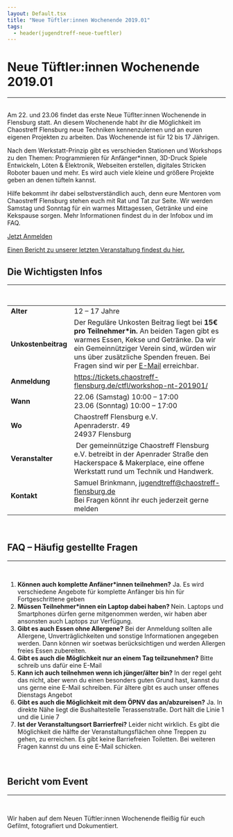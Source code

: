 ```yaml
---
layout: Default.tsx
title: "Neue Tüftler:innen Wochenende 2019.01"
tags:
  - header(jugendtreff-neue-tueftler)
---
```


# Neue Tüftler:innen Wochenende 2019.01

---

<br>
Am 22. und 23.06 findet das erste Neue Tüflter:innen Wochenende in Flensburg statt. An diesem Wochenende habt ihr die Möglichkeit im Chaostreff Flensburg neue Techniken kennenzulernen und an euren eigenen Projekten zu arbeiten. Das Wochenende ist für 12 bis 17 Jährigen.

Nach dem Werkstatt-Prinzip gibt es verschieden Stationen und Workshops zu den
Themen: Programmieren für Anfänger*innen, 3D-Druck Spiele Entwickeln, Löten &
Elektronik, Webseiten erstellen, digitales Stricken Roboter bauen und mehr. Es
wird auch viele kleine und größere Projekte geben an denen tüfteln kannst.

Hilfe bekommt ihr dabei selbstverständlich auch, denn eure Mentoren vom
Chaostreff Flensburg stehen euch mit Rat und Tat zur Seite. Wir werden Samstag
und Sonntag für ein warmes Mittagessen, Getränke und eine Kekspause sorgen. Mehr
Informationen findest du in der Infobox und im FAQ.

<a class="btn btn-primary my-2" href="https://tickets.chaostreff-flensburg.de/ctfl/workshop-nt-201901/">Jetzt
Anmelden</a></div>

[Einen Bericht zu unserer letzten Veranstaltung findest du hier.](https://chaostreff-flensburg.de/2017/scheersberg-hack-2-0/)

## Die Wichtigsten Infos

---

<br>
<table class="wp-block-table"><tbody><tr><td><strong>Alter</strong></td><td>12 – 17 Jahre</td></tr><tr><td><strong>Unkostenbeitrag</strong></td><td>Der Reguläre Unkosten Beitrag liegt bei <strong>15€ pro Teilnehmer*in. </strong>An beiden Tagen gibt es warmes Essen, Kekse und Getränke. Da wir ein Gemeinnütziger Verein sind, würden wir uns über zusätzliche Spenden freuen. Bei Fragen sind wir per <a href="mailto:jugendtreff@chaostreff-flensburg.de">E-Mail</a> erreichbar.</td></tr><tr><td><strong>Anmeldung</strong></td><td><a href="https://tickets.chaostreff-flensburg.de/ctfl/workshop-nt-201901/">https://tickets.chaostreff-flensburg.de/ctfl/workshop-nt-201901/</a></td></tr><tr><td><strong>Wann</strong></td><td>22.06 (Samstag) 10:00 – 17:00<br>23.06 (Sonntag) 10:00 – 17:00</td></tr><tr><td><strong>Wo</strong></td><td>Chaostreff Flensburg e.V.<br>Apenraderstr. 49<br>24937 Flensburg</td></tr><tr><td><strong>Veranstalter</strong></td><td>&nbsp;Der gemeinnützige Chaostreff Flensburg e.V. betreibt in der Apenrader Straße den Hackerspace &amp; Makerplace, eine offene Werkstatt rund um Technik und Handwerk.</td></tr><tr><td><strong>Kontakt</strong></td><td>Samuel Brinkmann, <a href="mailto:jugendtreff@chaostreff-flensburg.de">jugendtreff@chaostreff-flensburg.de</a><br>Bei Fragen könnt ihr euch jederzeit gerne melden</td></tr></tbody></table><br>

## FAQ – Häufig gestellte Fragen

---

<br>
<ol><li><strong>Können auch komplette Anfäner*innen teilnehmen?</strong> Ja. Es wird verschiedene Angebote für komplette Anfänger bis hin für Fortgeschrittene geben</li><li><strong>Müssen Teilnehmer*innen ein Laptop dabei haben? </strong>Nein. Laptops und Smartphones dürfen gerne mitgenommen werden, wir haben aber ansonsten auch Laptops zur Verfügung.</li><li><strong>Gibt es auch Essen ohne Allergene?</strong> Bei der Anmeldung sollten alle Allergene, Unverträglichkeiten und sonstige Informationen angegeben werden. Dann können wir soetwas berücksichtigen und werden Allergen freies Essen zubereiten. </li><li><strong>Gibt es auch die Möglichkeit nur an einem Tag teilzunehmen?</strong> Bitte schreib uns dafür eine E-Mail</li><li><strong>Kann ich auch teilnehmen wenn ich jünger/älter bin?</strong> In der regel geht das nicht, aber wenn du einen besonders guten Grund hast, kannst du uns gerne eine E-Mail schreiben. Für ältere gibt es auch unser offenes Dienstags Angebot</li><li><strong>Gibt es auch die Möglichkeit mit dem ÖPNV das an/abzureisen?</strong> Ja. In direkte Nähe liegt die Bushaltestelle Terassenstraße. Dort hält die Linie 1 und die Linie 7</li><li><strong>Ist der Veranstaltungsort Barrierfrei?</strong> Leider nicht wirklich. Es gibt die Möglichkeit die hälfte der Veranstaltungsflächen ohne Treppen zu gehen, zu erreichen. Es gibt keine Barriefreien Toiletten. Bei weiteren Fragen kannst du uns eine E-Mail schicken.</li></ol> <br>

## Bericht vom Event

---

<br>

Wir haben auf dem Neuen Tüftler:innen Wochenende fleißig für euch Gefilmt,
fotografiert und Dokumentiert.
